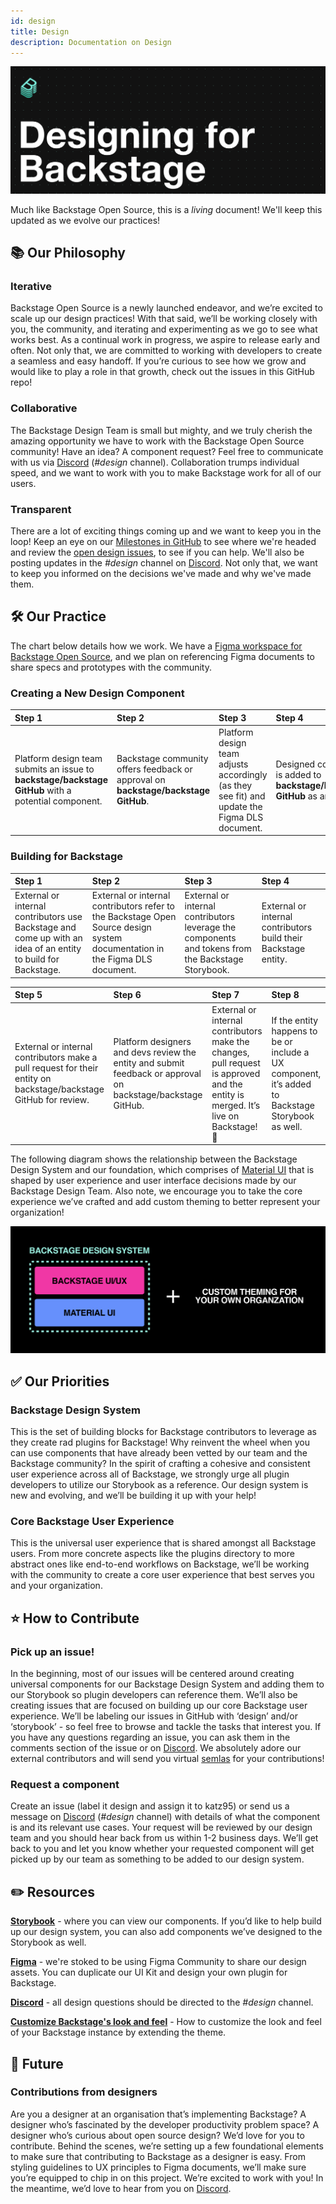 ```yaml
---
id: design
title: Design
description: Documentation on Design
---
```


![header](../assets/dls/designheader-updated.png)

Much like Backstage Open Source, this is a _living_ document! We'll keep this
updated as we evolve our practices!

## 📚 Our Philosophy

### Iterative

Backstage Open Source is a newly launched endeavor, and we’re excited to scale
up our design practices! With that said, we’ll be working closely with you, the
community, and iterating and experimenting as we go to see what works best. As a
continual work in progress, we aspire to release early and often. Not only that,
we are committed to working with developers to create a seamless and easy
handoff. If you’re curious to see how we grow and would like to play a role in
that growth, check out the issues in this GitHub repo!

### Collaborative

The Backstage Design Team is small but mighty, and we truly cherish the amazing
opportunity we have to work with the Backstage Open Source community! Have an
idea? A component request? Feel free to communicate with us via
[Discord](https://discord.gg/backstage-687207715902193673) (_#design_ channel). Collaboration trumps
individual speed, and we want to work with you to make Backstage work for all of
our users.

### Transparent

There are a lot of exciting things coming up and we want to keep you in the
loop! Keep an eye on our
[Milestones in GitHub](https://github.com/backstage/backstage/milestones) to see
where we're headed and review the
[open design issues](https://github.com/backstage/backstage/issues?q=is%3Aopen+is%3Aissue+label%3Adesign),
to see if you can help. We'll also be posting updates in the _#design_ channel
on [Discord](https://discord.gg/backstage-687207715902193673). Not only that, we want to keep you
informed on the decisions we've made and why we've made them.

## 🛠 Our Practice

The chart below details how we work. We have a
[Figma workspace for Backstage Open Source](figma.md), and we plan on
referencing Figma documents to share specs and prototypes with the community.

### Creating a New Design Component

| Step 1                                                                                              | Step 2                                                                             | Step 3                                                                                        | Step 4                                                                     | Step 5                                                                       | Step 6                                                                                 |
| :-------------------------------------------------------------------------------------------------- | :--------------------------------------------------------------------------------- | :-------------------------------------------------------------------------------------------- | :------------------------------------------------------------------------- | :--------------------------------------------------------------------------- | :------------------------------------------------------------------------------------- |
| Platform design team submits an issue to **backstage/backstage GitHub** with a potential component. | Backstage community offers feedback or approval on **backstage/backstage GitHub**. | Platform design team adjusts accordingly (as they see fit) and update the Figma DLS document. | Designed component is added to **backstage/backstage GitHub** as an issue. | External or internal Backstage open source contributors build the component. | External or internal contributors add the component to the **Backstage Storybook**. 🎉 |

### Building for Backstage

| Step 1                                                                                                        | Step 2                                                                                                                      | Step 3                                                                                             | Step 4                                                          |
| :------------------------------------------------------------------------------------------------------------ | :-------------------------------------------------------------------------------------------------------------------------- | :------------------------------------------------------------------------------------------------- | :-------------------------------------------------------------- |
| External or internal contributors use Backstage and come up with an idea of an entity to build for Backstage. | External or internal contributors refer to the Backstage Open Source design system documentation in the Figma DLS document. | External or internal contributors leverage the components and tokens from the Backstage Storybook. | External or internal contributors build their Backstage entity. |

| Step 5                                                                                                           | Step 6                                                                                                       | Step 7                                                                                                                            | Step 8                                                                                            |
| :--------------------------------------------------------------------------------------------------------------- | :----------------------------------------------------------------------------------------------------------- | :-------------------------------------------------------------------------------------------------------------------------------- | :------------------------------------------------------------------------------------------------ |
| External or internal contributors make a pull request for their entity on backstage/backstage GitHub for review. | Platform designers and devs review the entity and submit feedback or approval on backstage/backstage GitHub. | External or internal contributors make the changes, pull request is approved and the entity is merged. It’s live on Backstage! 🎉 | If the entity happens to be or include a UX component, it’s added to Backstage Storybook as well. |

The following diagram shows the relationship between the Backstage Design System
and our foundation, which comprises of [Material UI](https://material-ui.com/)
that is shaped by user experience and user interface decisions made by our
Backstage Design Team. Also note, we encourage you to take the core experience
we’ve crafted and add custom theming to better represent your organization!

![dls](../assets/dls/DLS.png)

## ✅ Our Priorities

### Backstage Design System

This is the set of building blocks for Backstage contributors to leverage as
they create rad plugins for Backstage! Why reinvent the wheel when you can use
components that have already been vetted by our team and the Backstage
community? In the spirit of crafting a cohesive and consistent user experience
across all of Backstage, we strongly urge all plugin developers to utilize our
Storybook as a reference. Our design system is new and evolving, and we’ll be
building it up with your help!

### Core Backstage User Experience

This is the universal user experience that is shared amongst all Backstage
users. From more concrete aspects like the plugins directory to more abstract
ones like end-to-end workflows on Backstage, we’ll be working with the community
to create a core user experience that best serves you and your organization.

## ⭐️ How to Contribute

### Pick up an issue!

In the beginning, most of our issues will be centered around creating universal
components for our Backstage Design System and adding them to our Storybook so
plugin developers can reference them. We’ll also be creating issues that are
focused on building up our core Backstage user experience. We’ll be labeling our
issues in GitHub with ‘design’ and/or ‘storybook’ - so feel free to browse and
tackle the tasks that interest you. If you have any questions regarding an
issue, you can ask them in the comments section of the issue or on
[Discord](https://discord.gg/backstage-687207715902193673). We absolutely adore our external
contributors and will send you virtual
[semlas](https://en.wikipedia.org/wiki/Semla) for your contributions!

### Request a component

Create an issue (label it design and assign it to katz95) or send us a message
on [Discord](https://discord.gg/backstage-687207715902193673) (_#design_ channel) with details of
what the component is and its relevant use cases. Your request will be reviewed
by our design team and you should hear back from us within 1-2 business days.
We’ll get back to you and let you know whether your requested component will get
picked up by our team as something to be added to our design system.

## ✏️ Resources

**[Storybook](http://backstage.io/storybook)** - where you can view our
components. If you’d like to help build up our design system, you can also add
components we’ve designed to the Storybook as well.

**[Figma](https://www.figma.com/@backstage)** - we're stoked to be using Figma
Community to share our design assets. You can duplicate our UI Kit and design
your own plugin for Backstage.

**[Discord](https://discord.gg/backstage-687207715902193673)** - all design questions should be
directed to the _#design_ channel.

**[Customize Backstage's look and feel](https://backstage.io/docs/getting-started/app-custom-theme)** -
How to customize the look and feel of your Backstage instance by extending the
theme.

## 🔮 Future

### Contributions from designers

Are you a designer at an organisation that’s implementing Backstage? A designer
who’s fascinated by the developer productivity problem space? A designer who’s
curious about open source design? We’d love for you to contribute. Behind the
scenes, we’re setting up a few foundational elements to make sure that
contributing to Backstage as a designer is easy. From styling guidelines to UX
principles to Figma documents, we’ll make sure you’re equipped to chip in on
this project. We’re excited to work with you! In the meantime, we’d love to hear
from you on [Discord](https://discord.gg/backstage-687207715902193673).

